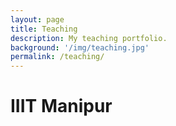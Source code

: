```yaml
---
layout: page
title: Teaching
description: My teaching portfolio.
background: '/img/teaching.jpg'
permalink: /teaching/
---
```


# IIIT Manipur
